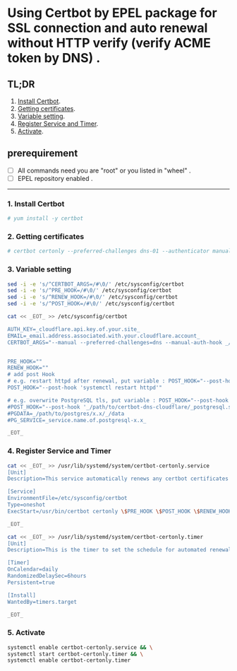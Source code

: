 # Using Certbot by EPEL package for SSL connection and auto renewal without HTTP verify (verify ACME token by DNS) .

## TL;DR
1. [Install Certbot](#1-install-certbot).
2. [Getting certificates](#2-getting-certificates).
3. [Variable setting](#3-variable-setting).
4. [Register Service and Timer](#4-register-service-and-timer).
5. [Activate](#5-activate).

## prerequirement
- [ ] All commands need you are "root" or you listed in "wheel" .
- [ ] EPEL repository enabled .

____

### 1. Install Certbot

```bash
# yum install -y certbot
```

### 2. Getting certificates

```bash
# certbot certonly --preferred-challenges dns-01 --authenticator manual --domain _type.your.domain.here_
```

### 3. Variable setting

```bash
sed -i -e 's/^CERTBOT_ARGS=/#\0/' /etc/sysconfig/certbot
sed -i -e 's/^PRE_HOOK=/#\0/' /etc/sysconfig/certbot
sed -i -e 's/^RENEW_HOOK=/#\0/' /etc/sysconfig/certbot
sed -i -e 's/^POST_HOOK=/#\0/' /etc/sysconfig/certbot

cat << _EOT_ >> /etc/sysconfig/certbot

AUTH_KEY=_cloudflare.api.key.of.your.site_
EMAIL=_email.address.associated.with.your.cloudflare.account_
CERTBOT_ARGS="--manual --preferred-challenges=dns --manual-auth-hook _/path/to/certbot-dns-cloudflare/_authenticator.sh --manual-cleanup-hook _/path/to/certbot-dns-cloudflare/_cleanup.sh -d _your.domain.here_ --agree-tos --keep-until-expiring --manual-public-ip-logging-ok"


PRE_HOOK=""
RENEW_HOOK=""
# add post Hook
# e.g. restart httpd after renewal, put variable : POST_HOOK="--post-hook 'systemctl restart httpd'".
POST_HOOK="--post-hook 'systemctl restart httpd'"

# e.g. overwrite PostgreSQL tls, put variable : POST_HOOK="--post-hook '_/path/to/certbot-dns-cloudflare/_postgresql.sh'".
#POST_HOOK="--post-hook '_/path/to/certbot-dns-cloudflare/_postgresql.sh'
#PGDATA=_/path/to/postgres/x.x/_/data
#PG_SERVICE=_service.name.of.postgresql-x.x_

_EOT_

```

### 4. Register Service and Timer

```bash
cat << _EOT_ >> /usr/lib/systemd/system/certbot-certonly.service
[Unit]
Description=This service automatically renews any certbot certificates found

[Service]
EnvironmentFile=/etc/sysconfig/certbot
Type=oneshot
ExecStart=/usr/bin/certbot certonly \$PRE_HOOK \$POST_HOOK \$RENEW_HOOK \$CERTBOT_ARGS

_EOT_

cat << _EOT_ >> /usr/lib/systemd/system/certbot-certonly.timer
[Unit]
Description=This is the timer to set the schedule for automated renewals

[Timer]
OnCalendar=daily
RandomizedDelaySec=6hours
Persistent=true

[Install]
WantedBy=timers.target

_EOT_
```

### 5. Activate
```bash
systemctl enable certbot-certonly.service && \
systemctl start certbot-certonly.timer && \
systemctl enable certbot-certonly.timer
```
